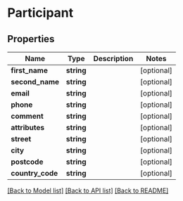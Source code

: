 # Participant

## Properties
Name | Type | Description | Notes
------------ | ------------- | ------------- | -------------
**first_name** | **string** |  | [optional] 
**second_name** | **string** |  | [optional] 
**email** | **string** |  | [optional] 
**phone** | **string** |  | [optional] 
**comment** | **string** |  | [optional] 
**attributes** | **string** |  | [optional] 
**street** | **string** |  | [optional] 
**city** | **string** |  | [optional] 
**postcode** | **string** |  | [optional] 
**country_code** | **string** |  | [optional] 

[[Back to Model list]](../../README.md#documentation-for-models) [[Back to API list]](../../README.md#documentation-for-api-endpoints) [[Back to README]](../../README.md)

